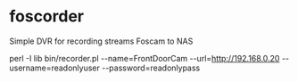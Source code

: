 foscorder
=========

Simple DVR for recording streams Foscam to NAS

perl -I lib bin/recorder.pl --name=FrontDoorCam --url=http://192.168.0.20 --username=readonlyuser --password=readonlypass
